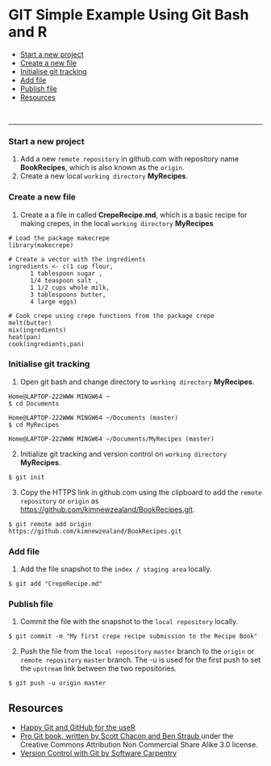 # GIT Simple Example Using Git Bash and R


+ [Start a new project](#start-a-new-project)
+ [Create a new file](#create-a-new-file)
+ [Initialise git tracking](#initialise-git-tracking)
+ [Add file](#add-file)
+ [Publish file](#publish-file)
+ [Resources](#resources)



<br><hr>


### Start a new project

1. Add a new `remote repository` in github.com with repository name **BookRecipes**, which is also known as the `origin`.  
2. Create a new local `working directory` **MyRecipes**. 

### Create a new file

1. Create a a file in called **CrepeRecipe.md**, which is a basic recipe for making crepes, in the local `working directory` **MyRecipes**

```
# Load the package makecrepe
library(makecrepe)

# Create a vector with the ingredients
ingredients <- c(1 cup flour,
      1 tablespoon sugar ,
      1/4 teaspoon salt ,
      1 1/2 cups whole milk,
      3 tablespoons butter,
      4 large eggs)

# Cook crepe using crepe functions from the package crepe
melt(butter)
mix(ingredients)
heat(pan)
cook(ingredients,pan)
```

### Initialise git tracking

1. Open git bash and change directory to `working directory` **MyRecipes**.

```
Home@LAPTOP-222WWW MINGW64 ~
$ cd Documents

Home@LAPTOP-222WWW MINGW64 ~/Documents (master)
$ cd MyRecipes

Home@LAPTOP-222WWW MINGW64 ~/Documents/MyRecipes (master)
```


2. Initialize git tracking and version control on `working directory` **MyRecipes**.

```
$ git init
```

3. Copy the HTTPS link in github.com using the clipboard to add the `remote repository` or `origin`  as https://github.com/kimnewzealand/BookRecipes.git.

```
$ git remote add origin https://github.com/kimnewzealand/BookRecipes.git
```

### Add file

1. Add the file snapshot to the `index / staging area` locally.

```
$ git add "CrepeRecipe.md"
```

### Publish file

1. Commit the file with the snapshot to the `local repository` locally.

```
$ git commit -m "My first crepe recipe submission to the Recipe Book"
```

2.  Push the file from the `local repository` `master` branch to the `origin` or `remote repository` `master` branch. The -u is used for the first push to set the `upstream` link between the two repositories.
 
```
$ git push -u origin master
```

## Resources

+ [Happy Git and GitHub for the useR](http://happygitwithr.com/rmd-test-drive.html)
+ [Pro Git book, written by Scott Chacon and Ben Straub ](https://git-scm.com/book/en/v2) under the Creative Commons Attribution Non Commercial Share Alike 3.0 license.
+ [Version Control with Git by Software Carpentry](http://swcarpentry.github.io/git-novice/)
